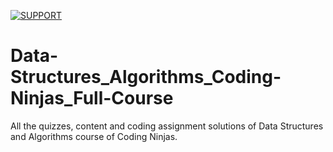 [![SUPPORT](https://user-images.githubusercontent.com/82281356/150489925-f6a199b8-09aa-4ab0-8814-c13afbe874b3.jpg)](https://ko-fi.com/harshsiddhapura)


# Data-Structures_Algorithms_Coding-Ninjas_Full-Course
All the quizzes, content and coding assignment solutions of Data Structures and Algorithms course of Coding Ninjas.
